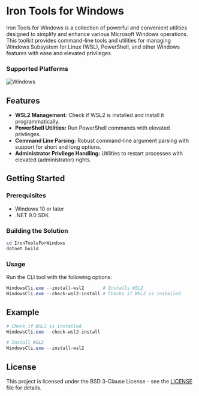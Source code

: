 # Iron Tools for Windows

Iron Tools for Windows is a collection of powerful and convenient utilities designed to simplify and enhance various Microsoft Windows operations. This toolkit provides command-line tools and utilities for managing Windows Subsystem for Linux (WSL), PowerShell, and other Windows features with ease and elevated privileges.

### Supported Platforms

![Windows](https://img.shields.io/badge/Windows-0078D6?style=for-the-badge&logo=windows&logoColor=white)

## Features

- **WSL2 Management:** Check if WSL2 is installed and install it programmatically.
- **PowerShell Utilities:** Run PowerShell commands with elevated privileges.
- **Command Line Parsing:** Robust command-line argument parsing with support for short and long options.
- **Administrator Privilege Handling:** Utilities to restart processes with elevated (administrator) rights.

## Getting Started

### Prerequisites

- Windows 10 or later
- .NET 9.0 SDK

### Building the Solution

```powershell
cd IronToolsForWindows
dotnet build
```

### Usage

Run the CLI tool with the following options:

```powershell
WindowsCli.exe --install-wsl2       # Installs WSL2
WindowsCli.exe --check-wsl2-install # Checks if WSL2 is installed
```

## Example

```powershell
# Check if WSL2 is installed
WindowsCli.exe --check-wsl2-install

# Install WSL2
WindowsCli.exe --install-wsl2
```

## License

This project is licensed under the BSD 3-Clause License - see the [LICENSE](LICENSE) file for details.
